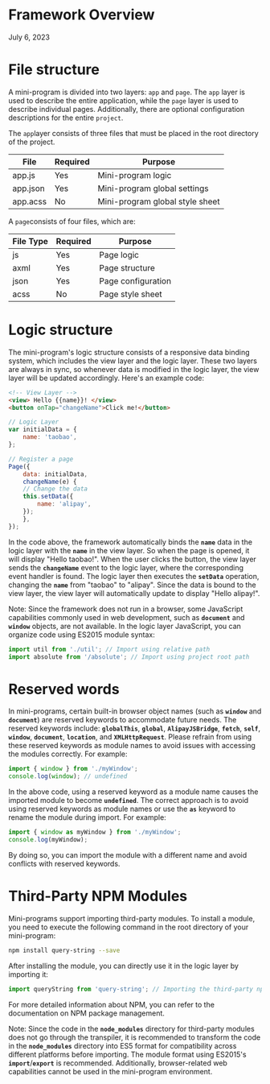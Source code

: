 # Framework Overview

July 6, 2023 

# File structure

A mini-program is divided into two layers: `app` and `page`. The `app` layer is used to describe the entire application, while the `page` layer is used to describe individual pages. Additionally, there are optional configuration descriptions for the entire `project`.

The `app`layer consists of three files that must be placed in the root directory of the project.

| File | Required | Purpose |
| --- | --- | --- |
| app.js | Yes | Mini-program logic |
| app.json | Yes | Mini-program global settings |
| app.acss | No | Mini-program global style sheet |

A `page`consists of four files, which are:

| File Type | Required | Purpose |
| --- | --- | --- |
| js | Yes | Page logic |
| axml | Yes | Page structure |
| json | Yes | Page configuration |
| acss | No | Page style sheet |

# Logic structure

The mini-program's logic structure consists of a responsive data binding system, which includes the view layer and the logic layer. These two layers are always in sync, so whenever data is modified in the logic layer, the view layer will be updated accordingly. Here's an example code:

```html
<!-- View Layer -->
<view> Hello {{name}}! </view>
<button onTap="changeName">Click me!</button>
```

```jsx
// Logic Layer
var initialData = {
	name: 'taobao',
};

// Register a page
Page({
	data: initialData,
	changeName(e) {
	// Change the data
	this.setData({
		name: 'alipay',
	});
	},
});
```

In the code above, the framework automatically binds the **`name`** data in the logic layer with the **`name`** in the view layer. So when the page is opened, it will display "Hello taobao!". When the user clicks the button, the view layer sends the **`changeName`** event to the logic layer, where the corresponding event handler is found. The logic layer then executes the **`setData`** operation, changing the **`name`** from "taobao" to "alipay". Since the data is bound to the view layer, the view layer will automatically update to display "Hello alipay!".

Note: Since the framework does not run in a browser, some JavaScript capabilities commonly used in web development, such as **`document`** and **`window`** objects, are not available. In the logic layer JavaScript, you can organize code using ES2015 module syntax:

```jsx
import util from './util'; // Import using relative path
import absolute from '/absolute'; // Import using project root path
```

# Reserved words

In mini-programs, certain built-in browser object names (such as **`window`** and **`document`**) are reserved keywords to accommodate future needs. The reserved keywords include: **`globalThis`**, **`global`**, **`AlipayJSBridge`**, **`fetch`**, **`self`**, **`window`**, **`document`**, **`location`**, and **`XMLHttpRequest`**. Please refrain from using these reserved keywords as module names to avoid issues with accessing the modules correctly. For example:

```jsx
import { window } from './myWindow';
console.log(window); // undefined
```

In the above code, using a reserved keyword as a module name causes the imported module to become **`undefined`**. The correct approach is to avoid using reserved keywords as module names or use the **`as`** keyword to rename the module during import. For example:

```jsx
import { window as myWindow } from './myWindow';
console.log(myWindow);
```

By doing so, you can import the module with a different name and avoid conflicts with reserved keywords.

# Third-Party NPM Modules

Mini-programs support importing third-party modules. To install a module, you need to execute the following command in the root directory of your mini-program:

```bash
npm install query-string --save
```

After installing the module, you can directly use it in the logic layer by importing it:

```jsx
import queryString from 'query-string'; // Importing the third-party npm module
```

For more detailed information about NPM, you can refer to the documentation on NPM package management.

Note: Since the code in the **`node_modules`** directory for third-party modules does not go through the transpiler, it is recommended to transform the code in the **`node_modules`** directory into ES5 format for compatibility across different platforms before importing. The module format using ES2015's **`import`**/**`export`** is recommended. Additionally, browser-related web capabilities cannot be used in the mini-program environment.